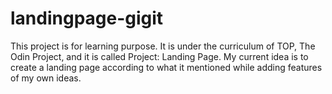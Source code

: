 # landingpage-gigit
This project is for learning purpose. It is under the curriculum of TOP, The Odin Project, and it is called Project: Landing Page. My current idea is to create a landing page according to what it mentioned while adding features of my own ideas.
